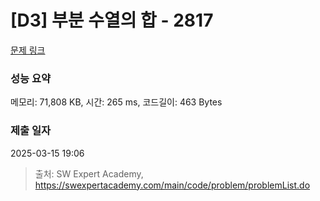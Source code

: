 # [D3] 부분 수열의 합 - 2817 

[문제 링크](https://swexpertacademy.com/main/code/problem/problemDetail.do?contestProbId=AV7IzvG6EksDFAXB) 

### 성능 요약

메모리: 71,808 KB, 시간: 265 ms, 코드길이: 463 Bytes

### 제출 일자

2025-03-15 19:06



> 출처: SW Expert Academy, https://swexpertacademy.com/main/code/problem/problemList.do